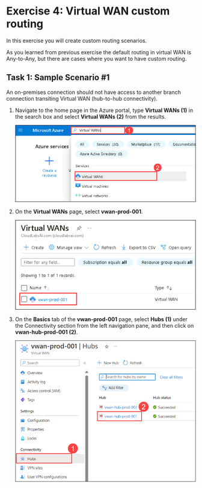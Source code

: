 # Exercise 4: Virtual WAN custom routing

In this exercise you will create custom routing scenarios. 

As you learned from previous exercise the default routing in virtual WAN is Any-to-Any, but there are cases where you want to have custom routing.

## Task 1: Sample Scenario #1  

An on-premises connection should not have access to another branch connection transiting Virtual WAN (hub-to-hub connectivity).

1. Navigate to the home page in the Azure portal, type **Virtual WANs (1)** in the search box and select **Virtual WANs (2)** from the results.

    ![](media/11.png)

1. On the **Virtual WANs** page, select **vwan-prod-001**.

   ![](media/12.png)

1. On the **Basics** tab of the **vwan-prod-001** page, select **Hubs (1)** under the Connectivity section from the left navigation pane, and then click on **vwan-hub-prod-001 (2)**.

    ![](media/117.png)

